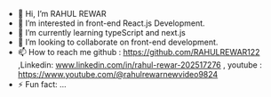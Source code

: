 - 👋 Hi, I’m RAHUL REWAR
- 👀 I’m interested in front-end React.js Development.
- 🌱 I’m currently learning typeScript and next.js
- 💞️ I’m looking to collaborate on front-end development.
- 📫 How to reach me github : https://github.com/RAHULREWAR122    ,Linkedin: www.linkedin.com/in/rahul-rewar-202517276  , youtube : https://www.youtube.com/@rahulrewarnewvideo9824
- ⚡ Fun fact: ...

<!---
RAHULREWAR122/RAHULREWAR122 is a ✨ special ✨ repository because its `README.md` (this file) appears on your GitHub profile.
You can click the Preview link to take a look at your changes.
--->

